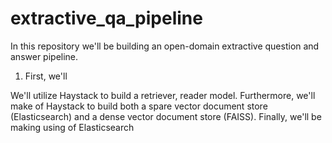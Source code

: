 # extractive_qa_pipeline

In this repository we'll be building an open-domain extractive question and answer pipeline.
1. First, we'll 

We'll utilize Haystack to build a retriever, reader model.  Furthermore, we'll make of Haystack to build both a spare vector document store (Elasticsearch) and a dense vector document store (FAISS). Finally, we'll be making using of Elasticsearch 
